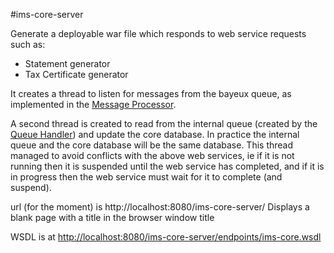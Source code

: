 #ims-core-server

Generate a deployable war file which responds to web service requests such as:

 * Statement generator
 * Tax Certificate generator
 
It creates a thread to listen for messages from the bayeux queue, as implemented in the [Message Processor](../ims-core-message-processor/README.md).

A second thread is created to read from the internal queue (created by the [Queue Handler](../ims-core-queue-handler/README.md)) and update the core database. In practice the internal queue and the core database will be the same database. This thread managed to avoid conflicts with the above web services, ie if it is not running then it is suspended until the web service has completed, and if it is in progress then the web service must wait for it to complete (and suspend).

url (for the moment) is http://localhost:8080/ims-core-server/
Displays a blank page with a title in the browser window title

WSDL is at [http://localhost:8080/ims-core-server/endpoints/ims-core.wsdl](http://localhost:8080/ims-core-server/endpoints/ims-core.wsdl)
